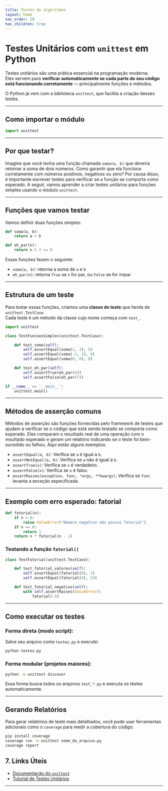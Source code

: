 ```yaml
---
title: Testes de algoritmos
layout: home
nav_order: 20
has_children: true
---
```


# Testes Unitários com `unittest` em Python

Testes unitários são uma prática essencial na programação moderna.  
Eles servem para **verificar automaticamente se cada parte do seu código está funcionando corretamente** — principalmente funções e métodos.

O Python já vem com a biblioteca `unittest`, que facilita a criação desses testes.

---

## Como importar o módulo

```python
import unittest
```

---

## Por que testar?

Imagine que você tenha uma função chamada `soma(a, b)` que deveria retornar a soma de dois números. Como garantir que ela funciona corretamente com números positivos, negativos ou zero? Por causa disso, é importante escrever testes para verificar se a função se comporta como esperado.
A seguir, vamos aprender a criar testes unitários para funções simples usando o módulo `unittest`.

---

## Funções que vamos testar

Vamos definir duas funções simples:

```python
def soma(a, b):
    return a + b

def eh_par(n):
    return n % 2 == 0
```

Essas funções fazem o seguinte:

- `soma(a, b)`: retorna a soma de `a` e `b`
- `eh_par(n)`: retorna `True` se `n` for par, ou `False` se for ímpar

---

## Estrutura de um teste

Para testar essas funções, criamos uma **classe de teste** que herda de `unittest.TestCase`.  
Cada teste é um método da classe cujo nome começa com `test_`.

```python
import unittest

class TestFuncoesSimples(unittest.TestCase):

    def test_soma(self):
        self.assertEqual(soma(2, 3), 5)
        self.assertEqual(soma(-2, 2), 0)
        self.assertEqual(soma(0, 0), 0)

    def test_eh_par(self):
        self.assertTrue(eh_par(4))
        self.assertFalse(eh_par(7))

if __name__ == '__main__':
    unittest.main()
```

---

## Métodos de asserção comuns

Métodos de asserção são funções fornecidas pelo framework de testes que ajudam a verificar se o código que está sendo testado se comporta como esperado. Eles comparam o resultado real de uma operação com o resultado esperado e geram um relatório indicando se o teste foi bem-sucedido ou falhou. Aqui estão alguns exemplos:

- `assertEqual(a, b)`: Verifica se `a` é igual a `b`.
- `assertNotEqual(a, b)`: Verifica se `a` não é igual a `b`.
- `assertTrue(x)`: Verifica se `x` é verdadeiro.
- `assertFalse(x)`: Verifica se `x` é falso.
- `assertRaises(exception, func, *args, **kwargs)`: Verifica se `func` levanta a exceção especificada.

---

## Exemplo com erro esperado: fatorial

```python
def fatorial(n):
    if n < 0:
        raise ValueError("Número negativo não possui fatorial")
    if n == 0:
        return 1
    return n * fatorial(n - 1)
```

### Testando a função `fatorial()`

```python
class TestFatorial(unittest.TestCase):

    def test_fatorial_valores(self):
        self.assertEqual(fatorial(0), 1)
        self.assertEqual(fatorial(4), 24)

    def test_fatorial_negativo(self):
        with self.assertRaises(ValueError):
            fatorial(-5)
```

---

## Como executar os testes

### Forma direta (modo script):

Salve seu arquivo como `testes.py` e execute:

```bash
python testes.py
```

### Forma modular (projetos maiores):

```bash
python -m unittest discover
```

Essa forma busca todos os arquivos `test_*.py` e executa os testes automaticamente.

---

## Gerando Relatórios

Para gerar relatórios de teste mais detalhados, você pode usar ferramentas adicionais como o `coverage` para medir a cobertura do código:

```bash
pip install coverage
coverage run -m unittest nome_do_arquivo.py
coverage report
```

## 7. Links Úteis

- [Documentação do `unittest`](https://docs.python.org/3/library/unittest.html)
- [Tutorial de Testes Unitários](https://realpython.com/python-testing/)

---


